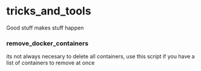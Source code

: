 # tricks_and_tools
Good stuff makes stuff happen

### remove_docker_containers 
  its not always necesary to delete all containers, use this script if you have a list of containers to remove at once

